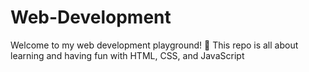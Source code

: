 # Web-Development
Welcome to my web development playground! 🎉 This repo is all about learning and having fun with HTML, CSS, and JavaScript
